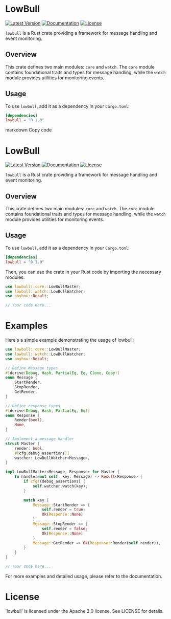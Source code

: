 # LowBull

[![Latest Version](https://img.shields.io/crates/v/lowbull.svg)](https://crates.io/crates/lowbull)
[![Documentation](https://docs.rs/lowbull/badge.svg)](https://docs.rs/lowbull)
[![License](https://img.shields.io/crates/l/lowbull.svg)](https://github.com/yourusername/lowbull#license)

`lowbull` is a Rust crate providing a framework for message handling and event monitoring.

## Overview

This crate defines two main modules: `core` and `watch`. The `core` module contains foundational traits and types for message handling, while the `watch` module provides utilities for monitoring events.

## Usage

To use `lowbull`, add it as a dependency in your `Cargo.toml`:

```toml
[dependencies]
lowbull = "0.1.0"
```


markdown
Copy code
# LowBull

[![Latest Version](https://img.shields.io/crates/v/lowbull.svg)](https://crates.io/crates/lowbull)
[![Documentation](https://docs.rs/lowbull/badge.svg)](https://docs.rs/lowbull)
[![License](https://img.shields.io/crates/l/lowbull.svg)](https://github.com/yourusername/lowbull#license)

`lowbull` is a Rust crate providing a framework for message handling and event monitoring.

## Overview

This crate defines two main modules: `core` and `watch`. The `core` module contains foundational traits and types for message handling, while the `watch` module provides utilities for monitoring events.

## Usage

To use `lowbull`, add it as a dependency in your `Cargo.toml`:

```toml
[dependencies]
lowbull = "0.1.0"
```

Then, you can use the crate in your Rust code by importing the necessary modules:

```rust
use lowbull::core::LowBullMaster;
use lowbull::watch::LowBullWatcher;
use anyhow::Result;

// Your code here...
```

# Examples

Here's a simple example demonstrating the usage of lowbull:


```rust
use lowbull::core::LowBullMaster;
use lowbull::watch::LowBullWatcher;
use anyhow::Result;

// Define message types
#[derive(Debug, Hash, PartialEq, Eq, Clone, Copy)]
enum Message {
    StartRender,
    StopRender,
    GetRender,
}

// Define response types
#[derive(Debug, Hash, PartialEq, Eq)]
enum Response {
    Render(bool),
    None,
}

// Implement a message handler
struct Master {
    render: bool,
    #[cfg(debug_assertions)]
    watcher: LowBullWatcher<Message>,
}

impl LowBullMaster<Message, Response> for Master {
    fn handle(&mut self, key: Message) -> Result<Response> {
        if cfg!(debug_assertions) {
            self.watcher.watch(key);
        }

        match key {
            Message::StartRender => {
                self.render = true;
                Ok(Response::None)
            }
            Message::StopRender => {
                self.render = false;
                Ok(Response::None)
            }
            Message::GetRender => Ok(Response::Render(self.render)),
        }
    }
}

// Your code here...

```

For more examples and detailed usage, please refer to the documentation.

# License

'lowbull' is licensed under the Apache 2.0 license. See LICENSE for details.